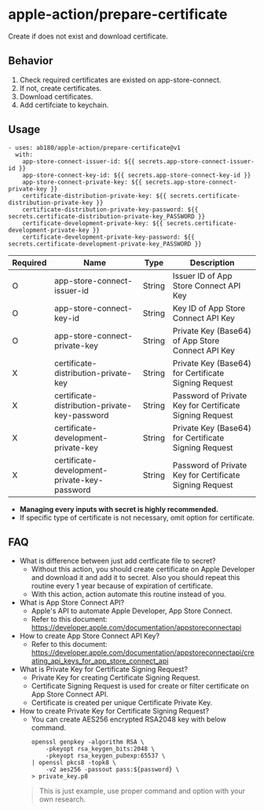 # apple-action/prepare-certificate

Create if does not exist and download certificate.

## Behavior

1. Check required certificates are existed on app-store-connect.
2. If not, create certificates.
3. Download certificates.
4. Add certifciate to keychain.

## Usage

```
- uses: ab180/apple-action/prepare-certificate@v1
  with:
    app-store-connect-issuer-id: ${{ secrets.app-store-connect-issuer-id }}
    app-store-connect-key-id: ${{ secrets.app-store-connect-key-id }}
    app-store-connect-private-key: ${{ secrets.app-store-connect-private-key }}
    certificate-distribution-private-key: ${{ secrets.certificate-distribution-private-key }}
    certificate-distribution-private-key-password: ${{ secrets.certificate-distribution-private-key_PASSWORD }}
    certificate-development-private-key: ${{ secrets.certificate-development-private-key }}
    certificate-development-private-key-password: ${{ secrets.certificate-development-private-key_PASSWORD }}
```

Required    | Name                                          | Type      | Description
---         | ---                                           | ---       | ---
O           | app-store-connect-issuer-id                   | String    | Issuer ID of App Store Connect API Key
O           | app-store-connect-key-id                      | String    | Key ID of App Store Connect API Key
O           | app-store-connect-private-key                 | String    | Private Key (Base64) of App Store Connect API Key
X           | certificate-distribution-private-key          | String    | Private Key (Base64) for Certificate Signing Request
X           | certificate-distribution-private-key-password | String    | Password of Private Key for Certificate Signing Request
X           | certificate-development-private-key           | String    | Private Key (Base64) for Certificate Signing Request
X           | certificate-development-private-key-password  | String    | Password of Private Key for Certificate Signing Request

- **Managing every inputs with secret is highly recommended.**
- If specific type of certificate is not necessary, omit option for certificate.

## FAQ

- What is difference between just add certficate file to secret?
    - Without this action, you should create certificate on Apple Developer and download it and add it to secret. Also you should repeat this routine every 1 year because of expiration of certificate.
    - With this action, action automate this routine instead of you.
- What is App Store Connect API?
    - Apple's API to automate Apple Developer, App Store Connect.
    - Refer to this document: <https://developer.apple.com/documentation/appstoreconnectapi>
- How to create App Store Connect API Key?
    - Refer to this document: <https://developer.apple.com/documentation/appstoreconnectapi/creating_api_keys_for_app_store_connect_api>
- What is Private Key for Certificate Signing Request?
    - Private Key for creating Certificate Signing Request.
    - Certificate Signing Request is used for create or filter certificate on App Store Connect API.
    - Certificate is created per unique Certificate Private Key.
- How to create Private Key for Certificate Signing Request?
    - You can create AES256 encrypted RSA2048 key with below command.
        ```
        openssl genpkey -algorithm RSA \
            -pkeyopt rsa_keygen_bits:2048 \
            -pkeyopt rsa_keygen_pubexp:65537 \
        | openssl pkcs8 -topk8 \
            -v2 aes256 -passout pass:${password} \
        > private_key.p8
        ```
    > This is just example, use proper command and option with your own research.
